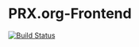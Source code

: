 PRX.org-Frontend
================

[![Build Status](https://travis-ci.org/PRX/PRX.org-Frontend.png?branch=master)](https://travis-ci.org/PRX/PRX.org-Frontend)
